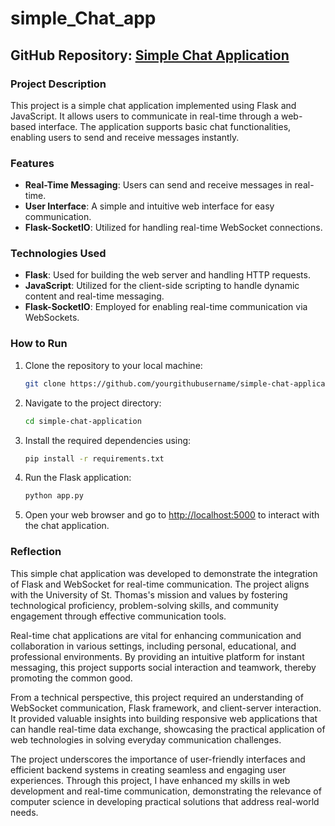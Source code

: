 # simple_Chat_app


## GitHub Repository: [Simple Chat Application](https://github.com/yourgithubusername/simple-chat-application)

### Project Description
This project is a simple chat application implemented using Flask and JavaScript. It allows users to communicate in real-time through a web-based interface. The application supports basic chat functionalities, enabling users to send and receive messages instantly.

### Features
- **Real-Time Messaging**: Users can send and receive messages in real-time.
- **User Interface**: A simple and intuitive web interface for easy communication.
- **Flask-SocketIO**: Utilized for handling real-time WebSocket connections.

### Technologies Used
- **Flask**: Used for building the web server and handling HTTP requests.
- **JavaScript**: Utilized for the client-side scripting to handle dynamic content and real-time messaging.
- **Flask-SocketIO**: Employed for enabling real-time communication via WebSockets.

### How to Run
1. Clone the repository to your local machine:
    ```bash
    git clone https://github.com/yourgithubusername/simple-chat-application.git
    ```
2. Navigate to the project directory:
    ```bash
    cd simple-chat-application
    ```
3. Install the required dependencies using:
    ```bash
    pip install -r requirements.txt
    ```
4. Run the Flask application:
    ```bash
    python app.py
    ```
5. Open your web browser and go to [http://localhost:5000](http://localhost:5000) to interact with the chat application.

### Reflection
This simple chat application was developed to demonstrate the integration of Flask and WebSocket for real-time communication. The project aligns with the University of St. Thomas's mission and values by fostering technological proficiency, problem-solving skills, and community engagement through effective communication tools.

Real-time chat applications are vital for enhancing communication and collaboration in various settings, including personal, educational, and professional environments. By providing an intuitive platform for instant messaging, this project supports social interaction and teamwork, thereby promoting the common good.

From a technical perspective, this project required an understanding of WebSocket communication, Flask framework, and client-server interaction. It provided valuable insights into building responsive web applications that can handle real-time data exchange, showcasing the practical application of web technologies in solving everyday communication challenges.

The project underscores the importance of user-friendly interfaces and efficient backend systems in creating seamless and engaging user experiences. Through this project, I have enhanced my skills in web development and real-time communication, demonstrating the relevance of computer science in developing practical solutions that address real-world needs.






